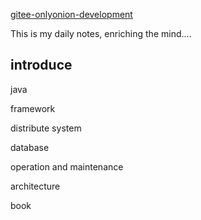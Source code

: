 
[gitee-onlyonion-development](https://gitee.com/onlyonion/development "hello") 

This is my daily notes, enriching the mind....

## introduce

java

framework

distribute system

database

operation and maintenance

architecture

book

